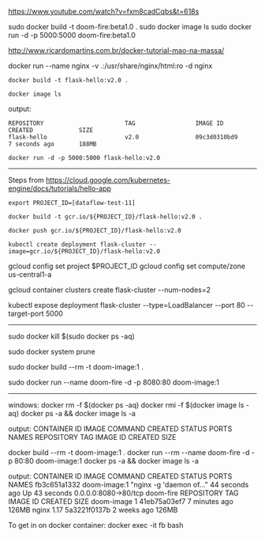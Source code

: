 https://www.youtube.com/watch?v=fxm8cadCqbs&t=618s

sudo docker build -t doom-fire:beta1.0 .
sudo docker image ls
sudo docker run -d -p 5000:5000 doom-fire:beta1.0

http://www.ricardomartins.com.br/docker-tutorial-mao-na-massa/

docker run --name nginx -v .:/usr/share/nginx/html:ro -d nginx


`docker build -t flask-hello:v2.0 .`

`docker image ls`

output:
```shell
REPOSITORY                       TAG                 IMAGE ID            CREATED             SIZE
flask-hello                      v2.0                09c3d0310bd9        7 seconds ago       188MB
```

`docker run -d -p 5000:5000 flask-hello:v2.0`

---------------
Steps from https://cloud.google.com/kubernetes-engine/docs/tutorials/hello-app

`export PROJECT_ID=[dataflow-test-11]`

`docker build -t gcr.io/${PROJECT_ID}/flask-hello:v2.0 .`

`docker push gcr.io/${PROJECT_ID}/flask-hello:v2.0`

`kubectl create deployment flask-cluster --image=gcr.io/${PROJECT_ID}/flask-hello:v2.0`

gcloud config set project $PROJECT_ID
gcloud config set compute/zone us-central1-a

gcloud container clusters create flask-cluster --num-nodes=2

kubectl expose deployment flask-cluster --type=LoadBalancer --port 80 --target-port 5000

---
sudo docker kill $(sudo docker ps -aq)

sudo docker system prune

sudo docker build --rm -t doom-image:1 .

sudo docker run --name doom-fire -d -p 8080:80 doom-image:1

---
windows:
docker rm -f $(docker ps -aq)
docker rmi -f $(docker image ls -aq)
docker ps -a && docker image ls -a

output:
CONTAINER ID        IMAGE               COMMAND             CREATED             STATUS              PORTS               NAMES
REPOSITORY          TAG                 IMAGE ID            CREATED             SIZE

docker build --rm -t doom-image:1 .
docker run --rm --name doom-fire -d -p 80:80 doom-image:1
docker ps -a && docker image ls -a

output:
CONTAINER ID        IMAGE               COMMAND                  CREATED             STATUS              PORTS                  NAMES
fb3c651a1332        doom-image:1        "nginx -g 'daemon of…"   44 seconds ago      Up 43 seconds       0.0.0.0:8080->80/tcp   doom-fire
REPOSITORY          TAG                 IMAGE ID            CREATED             SIZE
doom-image          1                   41eb75a03ef7        7 minutes ago       126MB
nginx               1.17                5a3221f0137b        2 weeks ago         126MB

To get in on docker container:
docker exec -it fb bash
